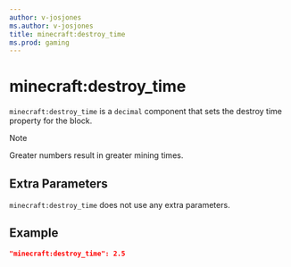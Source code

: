 ```yaml
---
author: v-josjones
ms.author: v-josjones
title: minecraft:destroy_time
ms.prod: gaming
---
```


# minecraft:destroy_time

`minecraft:destroy_time` is a `decimal` component that sets the destroy time property for the block.

> [!NOTE]
> Greater numbers result in greater mining times.

## Extra Parameters

`minecraft:destroy_time` does not use any extra parameters.

## Example

```json
"minecraft:destroy_time": 2.5
```
